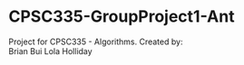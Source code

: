 # CPSC335-GroupProject1-Ant
Project for CPSC335 - Algorithms.
Created by:  
    Brian Bui
    Lola Holliday
